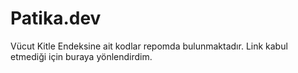 # Patika.dev
Vücut Kitle Endeksine ait kodlar repomda bulunmaktadır. Link kabul etmediği için buraya yönlendirdim.
